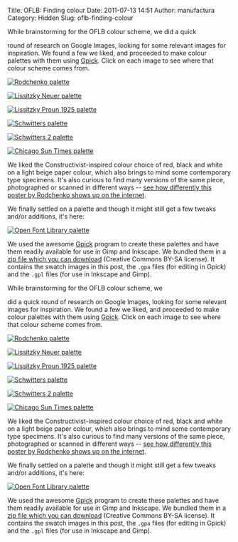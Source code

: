 Title: OFLB: Finding colour
Date: 2011-07-13 14:51
Author: manufactura
Category: Hidden
Slug: oflb-finding-colour

<!--:en-->While brainstorming for the OFLB colour scheme, we did a quick
round of research on Google Images, looking for some relevant images for
inspiration. We found a few we liked, and proceeded to make colour
palettes with them using
[Gpick](http://libregraphicsworld.org/articles.php?article_id=31). Click
on each image to see where that colour scheme comes from.

[![](http://blog.manufacturaindependente.org/wp-content/uploads/2011/07/rodchenko.png "Rodchenko palette")](http://www.oberholtzer-creative.com/visualculture/wp-content/uploads/2009/01/rodchenko.jpg)

[![](http://blog.manufacturaindependente.org/wp-content/uploads/2011/07/lissitzky-new_man.png "Lissitzky Neuer palette")](http://hellavate.com/wp-content/uploads/2010/04/lissitzky_new_man.jpg)

[![](http://blog.manufacturaindependente.org/wp-content/uploads/2011/07/lissitzky-proun_1925.png "Lissitzky Proun 1925 palette")](http://upload.wikimedia.org/wikipedia/en/thumb/0/0d/A_Prounen_by_El_Lissitzky_c.1925.jpg/220px-A_Prounen_by_El_Lissitzky_c.1925.jpg)

[![](http://blog.manufacturaindependente.org/wp-content/uploads/2011/07/schwitters.png "Schwitters palette")](http://www.kurtschwitters.org/ks14.jpg)

[![](http://blog.manufacturaindependente.org/wp-content/uploads/2011/07/schwitters-2.png "Schwitters 2 palette")](http://data5.blog.de/media/245/3243245_a1826eb70a_l.jpeg)

[![](http://blog.manufacturaindependente.org/wp-content/uploads/2011/07/chicago_sun_times.png "Chicago Sun Times palette")](http://www.flickr.com/photos/typographyshop/2893280472/sizes/l/in/photostream/)

We liked the Constructivist-inspired colour choice of red, black and
white on a light beige paper colour, which also brings to mind some
contemporary type specimens. It's also curious to find many versions of
the same piece, photographed or scanned in different ways -- [see how
differently this poster by Rodchenko shows up on the
internet](http://www.tineye.com/search/f84611e5b0975480527f326929ebdd9ff5638638).

We finally settled on a palette and though it might still get a few
tweaks and/or additions, it's here:

[![](http://blog.manufacturaindependente.org/wp-content/uploads/2011/07/oflb.png "Open Font Library palette")](http://blog.manufacturaindependente.org/wp-content/uploads/2011/07/oflb.png)

We used the awesome
[Gpick](http://libregraphicsworld.org/articles.php?article_id=31)
program to create these palettes and have them readily available for use
in Gimp and Inkscape. We bundled them in a [zip file which you can
download](http://manufacturaindependente.com/files/manufacturaindependente-palettes-1.zip)
(Creative Commons BY-SA license). It contains the swatch images in this
post, the `.gpa` files (for editing in Gpick) and the `.gpl` files (for
use in Inkscape and Gimp).  
<!--:--><!--:pt-->While brainstorming for the OFLB colour scheme, we
did a quick round of research on Google Images, looking for some
relevant images for inspiration. We found a few we liked, and proceeded
to make colour palettes with them using
[Gpick](http://libregraphicsworld.org/articles.php?article_id=31). Click
on each image to see where that colour scheme comes from.

[![](http://blog.manufacturaindependente.org/wp-content/uploads/2011/07/rodchenko.png "Rodchenko palette")](http://www.oberholtzer-creative.com/visualculture/wp-content/uploads/2009/01/rodchenko.jpg)

[![](http://blog.manufacturaindependente.org/wp-content/uploads/2011/07/lissitzky-new_man.png "Lissitzky Neuer palette")](http://hellavate.com/wp-content/uploads/2010/04/lissitzky_new_man.jpg)

[![](http://blog.manufacturaindependente.org/wp-content/uploads/2011/07/lissitzky-proun_1925.png "Lissitzky Proun 1925 palette")](http://upload.wikimedia.org/wikipedia/en/thumb/0/0d/A_Prounen_by_El_Lissitzky_c.1925.jpg/220px-A_Prounen_by_El_Lissitzky_c.1925.jpg)

[![](http://blog.manufacturaindependente.org/wp-content/uploads/2011/07/schwitters.png "Schwitters palette")](http://www.kurtschwitters.org/ks14.jpg)

[![](http://blog.manufacturaindependente.org/wp-content/uploads/2011/07/schwitters-2.png "Schwitters 2 palette")](http://data5.blog.de/media/245/3243245_a1826eb70a_l.jpeg)

[![](http://blog.manufacturaindependente.org/wp-content/uploads/2011/07/chicago_sun_times.png "Chicago Sun Times palette")](http://www.flickr.com/photos/typographyshop/2893280472/sizes/l/in/photostream/)

We liked the Constructivist-inspired colour choice of red, black and
white on a light beige paper colour, which also brings to mind some
contemporary type specimens. It's also curious to find many versions of
the same piece, photographed or scanned in different ways -- [see how
differently this poster by Rodchenko shows up on the
internet](http://www.tineye.com/search/f84611e5b0975480527f326929ebdd9ff5638638).

We finally settled on a palette and though it might still get a few
tweaks and/or additions, it's here:

[![](http://blog.manufacturaindependente.org/wp-content/uploads/2011/07/oflb.png "Open Font Library palette")](http://blog.manufacturaindependente.org/wp-content/uploads/2011/07/oflb.png)

We used the awesome
[Gpick](http://libregraphicsworld.org/articles.php?article_id=31)
program to create these palettes and have them readily available for use
in Gimp and Inkscape. We bundled them in a [zip file which you can
download](http://manufacturaindependente.com/files/manufacturaindependente-palettes-1.zip)
(Creative Commons BY-SA license). It contains the swatch images in this
post, the `.gpa` files (for editing in Gpick) and the `.gpl` files (for
use in Inkscape and Gimp).  
<!--:-->

